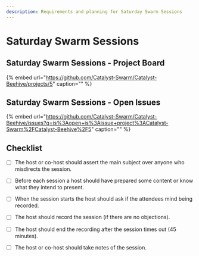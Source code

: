 ```yaml
---
description: Requirements and planning for Saturday Swarm Sessions
---
```


# Saturday Swarm Sessions

## Saturday Swarm Sessions - Project Board

{% embed url="https://github.com/Catalyst-Swarm/Catalyst-Beehive/projects/5" caption="" %}

## Saturday Swarm Sessions - Open Issues

{% embed url="https://github.com/Catalyst-Swarm/Catalyst-Beehive/issues?q=is%3Aopen+is%3Aissue+project%3ACatalyst-Swarm%2FCatalyst-Beehive%2F5" caption="" %}

## Checklist

* [ ] The host or co-host should assert the main subject over anyone who misdirects the session.
* [ ] Before each session a host should have prepared some content or know what they intend to present.
* [ ] When the session starts the host should ask if the attendees mind being recorded.
* [ ] The host should record the session \(if there are no objections\).
* [ ] The host should end the recording after the session times out \(45 minutes\).
* [ ] The host or co-host should take notes of the session.

